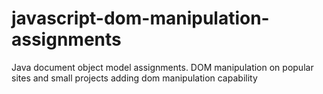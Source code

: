 # javascript-dom-manipulation-assignments
Java document object model assignments. DOM manipulation on popular sites and small projects adding dom manipulation capability
